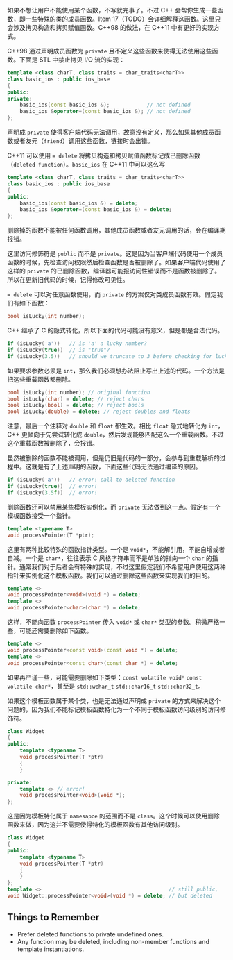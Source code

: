如果不想让用户不能使用某个函数，不写就完事了。不过 C++ 会帮你生成一些函数，即一些特殊的类的成员函数。Item 17（TODO）会详细解释这函数。这里只会涉及拷贝构造和拷贝赋值函数。C++98 的做法，在 C++11 中有更好的实现方式。

C++98 通过声明成员函数为 `private` 且不定义这些函数来使得无法使用这些函数。下面是 STL 中禁止拷贝 I/O 流的实现：
```cpp
template <class charT, class traits = char_traits<charT>>
class basic_ios : public ios_base
{
public:
private:
    basic_ios(const basic_ios &);            // not defined
    basic_ios &operator=(const basic_ios &); // not defined
};
```

声明成 `private` 使得客户端代码无法调用，故意没有定义，那么如果其他成员函数或者友元（`friend`）调用这些函数，链接时会出错。

C++11 可以使用 `= delete` 将拷贝构造和拷贝赋值函数标记成已删除函数（`deleted function`）。`basic_ios` 在 C++11 中可以这么写
```cpp
template <class charT, class traits = char_traits<charT>>
class basic_ios : public ios_base
{
public:
    basic_ios(const basic_ios &) = delete;
    basic_ios &operator=(const basic_ios &) = delete;
};
```

删除掉的函数不能被任何函数调用，其他成员函数或者友元调用的话，会在编译期报错。

这里访问修饰符是 `public` 而不是 `private`。这是因为当客户端代码使用一个成员函数的时候，先检查访问权限然后检查函数是否被删除了。如果客户端代码使用了这样的 `private` 的已删除函数，编译器可能报访问性错误而不是函数被删除了。所以在更新旧代码的时候，记得修改可见性。

`= delete` 可以对任意函数使用，而 `private` 的方案仅对类成员函数有效。假定我们有如下函数：
```cpp
bool isLucky(int number);
```

C++ 继承了 C 的隐式转化，所以下面的代码可能没有意义，但是都是合法代码。
```cpp
if (isLucky('a'))   // is 'a' a lucky number?
if (isLucky(true))  // is "true"?
if (isLucky(3.5))   // should we truncate to 3 before checking for luckiness?
```

如果要求参数必须是 `int`，那么我们必须想办法阻止写出上述的代码。一个方法是把这些重载函数都删除。
```cpp
bool isLucky(int number); // original function
bool isLucky(char) = delete; // reject chars
bool isLucky(bool) = delete; // reject bools
bool isLucky(double) = delete; // reject doubles and floats
```

注意，最后一个注释对 `double` 和 `float` 都生效。相比 `float` 隐式地转化为 `int`，C++ 更倾向于先尝试转化成 `double`，然后发现能够匹配这么一个重载函数。不过这个重载函数被删除了，会报错。

虽然被删除的函数不能被调用，但是仍旧是代码的一部分，会参与到重载解析的过程中。这就是有了上述声明的函数，下面这些代码无法通过编译的原因。
```cpp
if (isLucky('a'))   // error! call to deleted function
if (isLucky(true))  // error!
if (isLucky(3.5f))  // error!
```

删除函数还可以禁用某些模板实例化，而 `private` 无法做到这一点。假定有一个模板函数接受一个指针。
```cpp
template <typename T>
void processPointer(T *ptr);
```

这里有两种比较特殊的函数指针类型。一个是 `void*`，不能解引用，不能自增或者自减。一个是 `char*`，往往表示 C 风格字符串而不是单独的指向一个 `char` 的指针。通常我们对于后者会有特殊的实现，不过这里假定我们不希望用户使用这两种指针来实例化这个模板函数。我们可以通过删除这些函数来实现我们的目的。
```cpp
template <>
void processPointer<void>(void *) = delete;
template <>
void processPointer<char>(char *) = delete;
```

这样，不能向函数 `processPointer` 传入 `void*` 或 `char*` 类型的参数。稍微严格一些，可能还需要删除如下函数。
```cpp
template <>
void processPointer<const void>(const void *) = delete;
template <>
void processPointer<const char>(const char *) = delete;
```

如果再严谨一些，可能需要删除如下类型：`const volatile void*` `const volatile char*`，甚至是 `std::wchar_t` `std::char16_t` `std::char32_t`。

如果这个模板函数属于某个类，也是无法通过声明成 `private` 的方式来解决这个问题的，因为我们不能标记模板函数特化为一个不同于模板函数访问级别的访问修饰符。
```cpp
class Widget
{
public:
    template <typename T>
    void processPointer(T *ptr)
    {
    }

private:
    template <> // error!
    void processPointer<void>(void *);
};
```

这是因为模板特化属于 `namesapce` 的范围而不是 `class`。这个时候可以使用删除函数来做，因为这并不需要使得特化的模板函数有其他访问级别。
```cpp
class Widget
{
public:
    template <typename T>
    void processPointer(T *ptr)
    {
    }
};
template <>                                         // still public,
void Widget::processPointer<void>(void *) = delete; // but deleted
```

## Things to Remember
* Prefer deleted functions to private undefined ones.
* Any function may be deleted, including non-member functions and template instantiations.

